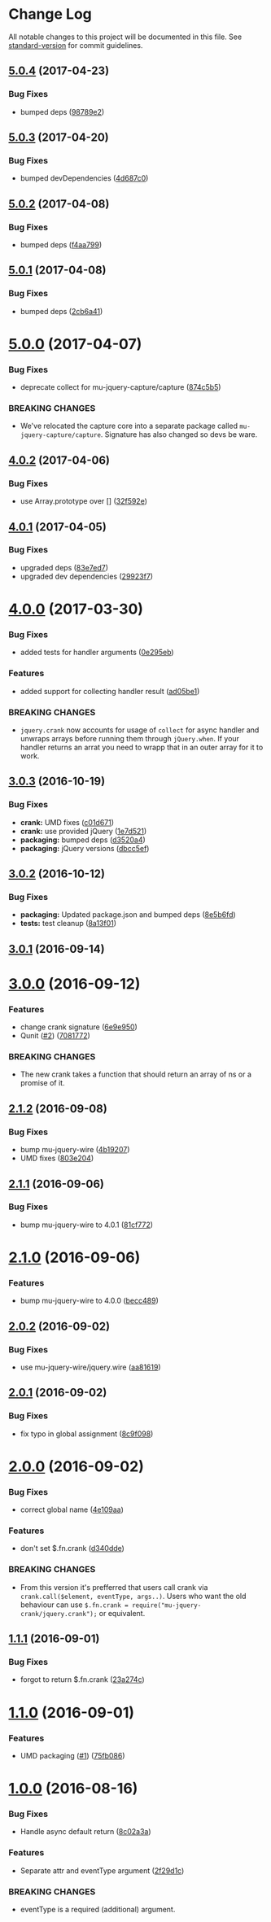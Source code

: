 # Change Log

All notable changes to this project will be documented in this file. See [standard-version](https://github.com/conventional-changelog/standard-version) for commit guidelines.

<a name="5.0.4"></a>
## [5.0.4](https://github.com/mu-lib/mu-jquery-crank/compare/v5.0.3...v5.0.4) (2017-04-23)


### Bug Fixes

* bumped deps ([98789e2](https://github.com/mu-lib/mu-jquery-crank/commit/98789e2))



<a name="5.0.3"></a>
## [5.0.3](https://github.com/mu-lib/mu-jquery-crank/compare/v5.0.2...v5.0.3) (2017-04-20)


### Bug Fixes

* bumped devDependencies ([4d687c0](https://github.com/mu-lib/mu-jquery-crank/commit/4d687c0))



<a name="5.0.2"></a>
## [5.0.2](https://github.com/mu-lib/mu-jquery-crank/compare/v5.0.1...v5.0.2) (2017-04-08)


### Bug Fixes

* bumped deps ([f4aa799](https://github.com/mu-lib/mu-jquery-crank/commit/f4aa799))



<a name="5.0.1"></a>
## [5.0.1](https://github.com/mu-lib/mu-jquery-crank/compare/v5.0.0...v5.0.1) (2017-04-08)


### Bug Fixes

* bumped deps ([2cb6a41](https://github.com/mu-lib/mu-jquery-crank/commit/2cb6a41))



<a name="5.0.0"></a>
# [5.0.0](https://github.com/mu-lib/mu-jquery-crank/compare/v4.0.2...v5.0.0) (2017-04-07)


### Bug Fixes

* deprecate collect for mu-jquery-capture/capture ([874c5b5](https://github.com/mu-lib/mu-jquery-crank/commit/874c5b5))


### BREAKING CHANGES

* We've relocated the capture core into a separate package called `mu-jquery-capture/capture`. Signature has also changed so devs be ware.



<a name="4.0.2"></a>
## [4.0.2](https://github.com/mu-lib/mu-jquery-crank/compare/v4.0.1...v4.0.2) (2017-04-06)


### Bug Fixes

* use Array.prototype over [] ([32f592e](https://github.com/mu-lib/mu-jquery-crank/commit/32f592e))



<a name="4.0.1"></a>
## [4.0.1](https://github.com/mu-lib/mu-jquery-crank/compare/v4.0.0...v4.0.1) (2017-04-05)


### Bug Fixes

* upgraded deps ([83e7ed7](https://github.com/mu-lib/mu-jquery-crank/commit/83e7ed7))
* upgraded dev dependencies ([29923f7](https://github.com/mu-lib/mu-jquery-crank/commit/29923f7))



<a name="4.0.0"></a>
# [4.0.0](https://github.com/mu-lib/mu-jquery-crank/compare/v3.0.3...v4.0.0) (2017-03-30)


### Bug Fixes

* added tests for handler arguments ([0e295eb](https://github.com/mu-lib/mu-jquery-crank/commit/0e295eb))


### Features

* added support for collecting handler result ([ad05be1](https://github.com/mu-lib/mu-jquery-crank/commit/ad05be1))


### BREAKING CHANGES

* `jquery.crank` now accounts for usage of `collect` for async handler and unwraps arrays before running them through `jQuery.when`. If your handler returns an arrat you need to wrapp that in an outer array for it to work.



<a name="3.0.3"></a>
## [3.0.3](https://github.com/mu-lib/mu-jquery-crank/compare/v3.0.2...v3.0.3) (2016-10-19)


### Bug Fixes

* **crank:** UMD fixes ([c01d671](https://github.com/mu-lib/mu-jquery-crank/commit/c01d671))
* **crank:** use provided jQuery ([1e7d521](https://github.com/mu-lib/mu-jquery-crank/commit/1e7d521))
* **packaging:** bumped deps ([d3520a4](https://github.com/mu-lib/mu-jquery-crank/commit/d3520a4))
* **packaging:** jQuery versions ([dbcc5ef](https://github.com/mu-lib/mu-jquery-crank/commit/dbcc5ef))



<a name="3.0.2"></a>
## [3.0.2](https://github.com/mu-lib/mu-jquery-crank/compare/v3.0.1...v3.0.2) (2016-10-12)


### Bug Fixes

* **packaging:** Updated package.json and bumped deps ([8e5b6fd](https://github.com/mu-lib/mu-jquery-crank/commit/8e5b6fd))
* **tests:** test cleanup ([8a13f01](https://github.com/mu-lib/mu-jquery-crank/commit/8a13f01))



<a name="3.0.1"></a>
## [3.0.1](https://github.com/mu-lib/mu-jquery-crank/compare/v3.0.0...v3.0.1) (2016-09-14)



<a name="3.0.0"></a>
# [3.0.0](https://github.com/mu-lib/mu-jquery-crank/compare/v2.1.2...v3.0.0) (2016-09-12)


### Features

* change crank signature ([6e9e950](https://github.com/mu-lib/mu-jquery-crank/commit/6e9e950))
* Qunit ([#2](https://github.com/mu-lib/mu-jquery-crank/issues/2)) ([7081772](https://github.com/mu-lib/mu-jquery-crank/commit/7081772))


### BREAKING CHANGES

* The new crank takes a function that should return an array of ns or a promise of it.



<a name="2.1.2"></a>
## [2.1.2](https://github.com/mu-lib/mu-jquery-crank/compare/v2.1.1...v2.1.2) (2016-09-08)


### Bug Fixes

* bump mu-jquery-wire ([4b19207](https://github.com/mu-lib/mu-jquery-crank/commit/4b19207))
* UMD fixes ([803e204](https://github.com/mu-lib/mu-jquery-crank/commit/803e204))



<a name="2.1.1"></a>
## [2.1.1](https://github.com/mu-lib/mu-jquery-crank/compare/v2.1.0...v2.1.1) (2016-09-06)


### Bug Fixes

* bump mu-jquery-wire to 4.0.1 ([81cf772](https://github.com/mu-lib/mu-jquery-crank/commit/81cf772))



<a name="2.1.0"></a>
# [2.1.0](https://github.com/mu-lib/mu-jquery-crank/compare/v2.0.2...v2.1.0) (2016-09-06)


### Features

* bump mu-jquery-wire to 4.0.0 ([becc489](https://github.com/mu-lib/mu-jquery-crank/commit/becc489))



<a name="2.0.2"></a>
## [2.0.2](https://github.com/mu-lib/mu-jquery-crank/compare/v2.0.1...v2.0.2) (2016-09-02)


### Bug Fixes

* use mu-jquery-wire/jquery.wire ([aa81619](https://github.com/mu-lib/mu-jquery-crank/commit/aa81619))



<a name="2.0.1"></a>
## [2.0.1](https://github.com/mu-lib/mu-jquery-crank/compare/v2.0.0...v2.0.1) (2016-09-02)


### Bug Fixes

* fix typo in global assignment ([8c9f098](https://github.com/mu-lib/mu-jquery-crank/commit/8c9f098))



<a name="2.0.0"></a>
# [2.0.0](https://github.com/mu-lib/mu-jquery-crank/compare/v1.1.1...v2.0.0) (2016-09-02)


### Bug Fixes

* correct global name ([4e109aa](https://github.com/mu-lib/mu-jquery-crank/commit/4e109aa))


### Features

* don't set $.fn.crank ([d340dde](https://github.com/mu-lib/mu-jquery-crank/commit/d340dde))


### BREAKING CHANGES

* From this version it's prefferred that users call crank
via `crank.call($element, eventType, args..)`. Users who want the old behaviour
can use `$.fn.crank = require("mu-jquery-crank/jquery.crank");` or
equivalent.



<a name="1.1.1"></a>
## [1.1.1](https://github.com/mu-lib/mu-jquery-crank/compare/v1.1.0...v1.1.1) (2016-09-01)


### Bug Fixes

* forgot to return $.fn.crank ([23a274c](https://github.com/mu-lib/mu-jquery-crank/commit/23a274c))



<a name="1.1.0"></a>
# [1.1.0](https://github.com/mu-lib/mu-jquery-crank/compare/v1.0.0...v1.1.0) (2016-09-01)


### Features

* UMD packaging ([#1](https://github.com/mu-lib/mu-jquery-crank/issues/1)) ([75fb086](https://github.com/mu-lib/mu-jquery-crank/commit/75fb086))



<a name="1.0.0"></a>
# [1.0.0](https://github.com/mu-lib/mu-jquery-crank/compare/0.0.1...v1.0.0) (2016-08-16)


### Bug Fixes

* Handle async default return ([8c02a3a](https://github.com/mu-lib/mu-jquery-crank/commit/8c02a3a))


### Features

* Separate attr and eventType argument ([2f29d1c](https://github.com/mu-lib/mu-jquery-crank/commit/2f29d1c))


### BREAKING CHANGES

* eventType is a required (additional) argument.
